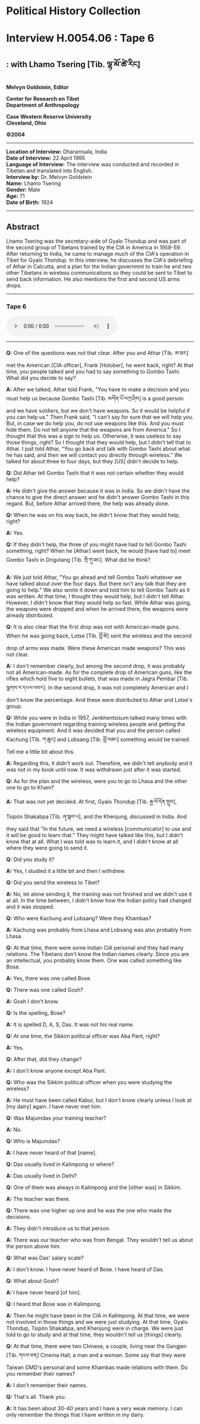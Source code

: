 # Political History Collection  
# Interview H.0054.06 : Tape 6  
##  : with Lhamo Tsering [Tib. ལྷ་མོ་ཚེ་རིང]  
  
**Melvyn Goldstein, Editor**  

**Center for Research on Tibet**  
**Department of Anthropology**  

**Case Western Reserve University**  
**Cleveland, Ohio**  

**©2004**  

---  
**Location of Interview:** Dharamsala, India  
**Date of Interview:** 22 April 1995  
**Language of Interview:** The interview was conducted and recorded in Tibetan and translated into English.  
**Interview by:** Dr. Melvyn Goldstein  
**Name:** Lhamo Tsering  
**Gender:** Male  
**Age:** 71  
**Date of Birth:** 1924  
  
---  
## Abstract  

 Lhamo Tsering was the secretary-aide of Gyalo Thondup and was part of the second group of Tibetans trained by the CIA in America in 1958-59. After returning to India, he came to manage much of the CIA's operation in Tibet for Gyalo Thondup. In this interview, he discusses the CIA's debriefing of Athar in Calcutta, and a plan for the Indian governmnt to train he and two other Tibetans in wireless communications so they could be sent to Tibet to send back information. He also mentions the first and second US arms drops.   

---  
### Tape 6  

<audio controls>
<source src="https://tile.loc.gov/storage-services/service/asian/asiantoha/H_0054_06/H_0054_06.mp3" type="audio/mp3">
Your browser does not support the audio element.
</audio>  

---

**Q:**  One of the questions was not that clear. After you and Athar [Tib. ཨ་ཐར] met the American [CIA officer], Frank [Holober], he went back, right? At that time, you people talked and you had to say something to Gombo Tashi. What did you decide to say?   

**A:**  After we talked, Athar told Frank, "You have to make a decision and you must help us because Gombo Tashi [Tib. མགོན་པོ་བཀྲ་ཤིས] is a good person and we have soldiers, but we don't have weapons. So it would be helpful if you can help us." Then Frank said, "I can't say for sure that we will help you. But, in case we do help you, do not use weapons like this. And you must hide them. Do not tell anyone that the weapons are from America." So I thought that this was a sign to help us. Otherwise, it was useless to say those things, right? So I thought that they would help, but I didn't tell that to Athar. I just told Athar, "You go back and talk with Gombo Tashi about what he has said, and then we will contact you directly through wireless." We talked for about three to four days, but they [US] didn't decide to help.   

**Q:**  Did Athar tell Gombo Tashi that it was not certain whether they would help?   

**A:**  He didn't give the answer because it was in India. So we didn't have the chance to give the direct answer and he didn't answer Gombo Tashi in this regard. But, before Athar arrived there, the help was already done.   

**Q:**  When he was on his way back, he didn't know that they would help, right?   

**A:**  Yes.   

**Q:**  If they didn't help, the three of you might have had to tell Gombo Tashi something, right? When he [Athar] went back, he would [have had to] meet Gombo Tashi in Drigutang [Tib. གྲི་གུ་ཐང]. What did he think?   

**A:**  We just told Athar, "You go ahead and tell Gombo Tashi whatever we have talked about over the four days. But there isn't any talk that they are going to help." We also wrote it down and told him to tell Gombo Tashi as it was written. At that time, I thought they would help, but I didn't tell Athar. However, I didn't know that they would help so fast. While Athar was going, the weapons were dropped and when he arrived there, the weapons were already distributed.   

**Q:**  It is also clear that the first drop was not with American-made guns. When he was going back, Lotse [Tib. བློ་ཚེ] sent the wireless and the second drop of arms was made. Were these American made weapons? This was not clear.   

**A:**  I don't remember clearly, but among the second drop, it was probably not all American-made. As for the complete drop of American guns, like the rifles which hold five to eight bullets, that was made in Jagra Pembar [Tib. ལྕགས་ར་དཔལ་འབར]. In the second drop, it was not completely American and I don't know the percentage. And these were distributed to Athar and Lotse's group.   

**Q:**  While you were in India in 1957, Jenkhentsisum talked many times with the Indian government regarding training wireless people and getting the wireless equipment. And it was decided that you and the person called Kachung [Tib. ཀ་ཆུང] and Lobsang [Tib. བློ་བཟང] something would be trained. Tell me a little bit about this.   

**A:**  Regarding this, it didn't work out. Therefore, we didn't tell anybody and it was not in my book until now. It was withdrawn just after it was started.   

**Q:**  As for the plan and the wireless, were you to go to Lhasa and the other one to go to Kham?   

**A:**  That was not yet decided. At first, Gyalo Thondup [Tib. རྒྱ་ལོ་དོན་གྲུབ], Tsipön Shakabpa [Tib. ཞྭ་སྒབ་པ], and the Khenjung, discussed in India. And they said that "In the future, we need a wireless [communicator] to use and it will be good to learn that." They might have talked like this, but I didn't know that at all. What I was told was to learn it, and I didn't know at all where they were going to send it.   

**Q:**  Did you study it?   

**A:**  Yes, I studied it a little bit and then I withdrew.   

**Q:**  Did you send the wireless to Tibet?   

**A:**  No, let alone sending it, the training was not finished and we didn't use it at all. In the time between, I didn't know how the Indian policy had changed and it was stopped.   

**Q:**  Who were Kachung and Lobsang? Were they Khambas?   

**A:**  Kachung was probably from Lhasa and Lobsang was also probably from Lhasa.   

**Q:**  At that time, there were some Indian CIA personal and they had many relations. The Tibetans don't know the Indian names clearly. Since you are an intellectual, you probably know them. One was called something like Bose.   

**A:**  Yes, there was one called Bose.   

**Q:**  There was one called Gosh?   

**A:**  Gosh I don't know.   

**Q:**  Is the spelling, Bose?   

**A:**  It is spelled D, A, S, Das. It was not his real name.   

**Q:**  At one time, the Sikkim political officer was Aba Pant, right?   

**A:**  Yes.   

**Q:**  After that, did they change?   

**A:**  I don't know anyone except Aba Pant.   

**Q:**  Who was the Sikkim political officer when you were studying the wireless?   

**A:**  He must have been called Kabur, but I don't know clearly unless I look at [my dairy] again. I have never met him.   

**Q:**  Was Majumdas your training teacher?   

**A:**  No.   

**Q:**  Who is Majumdas?   

**A:**  I have never heard of that [name].   

**Q:**  Das usually lived in Kalimpong or where?   

**A:**  Das usually lived in Delhi?   

**Q:**  One of them was always in Kalimpong and the [other was] in Sikkim.   

**A:**  The teacher was there.   

**Q:**  There was one higher up one and he was the one who made the decisions.   

**A:**  They didn't introduce us to that person.   

**A:**  There was our teacher who was from Bengal. They wouldn't tell us about the person above him.   

**Q:**  What was Das' salary scale?   

**A:**  I don't know. I have never heard of Bose. I have heard of Das.   

**Q:**  What about Gosh?   

**A:**  I have never heard [of him].   

**Q:**  I heard that Bose was in Kalimpong.   

**A:**  Then he might have been in the CIA in Kalimpong. At that time, we were not involved in those things and we were just studying. At that time, Gyalo Thondup, Tsipön Shakabpa, and Khenjung were in charge. We were just told to go to study and at that time, they wouldn't tell us [things] clearly.   

**Q:**  At that time, there were two Chinese, a couple, living near the Gangjen [Tib. གངས་ཅན] Cinema Hall, a man and a woman. Some say that they were Taiwan GMD's personal and some Khambas made relations with them. Do you remember their names?   

**A:**  I don't remember their names.   

**Q:**  That's all. Thank you.   

**A:**  It has been about 30-40 years and I have a very weak memory. I can only remember the things that I have written in my dairy.   

